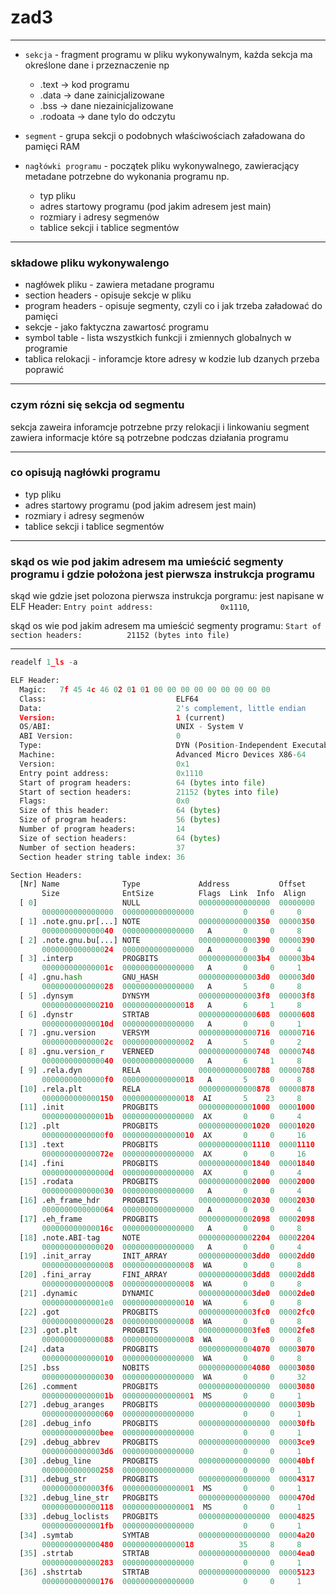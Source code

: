 # zad3

---

* `sekcja` - fragment programu w pliku wykonywalnym, każda sekcja ma określone dane i przeznaczenie np
    * .text -> kod programu 
    * .data -> dane zainicjalizowane
    * .bss -> dane niezainicjalizowane
    * .rodoata -> dane tylo do odczytu

* `segment` - grupa sekcji o podobnych właściwościach załadowana do pamięci RAM
* `nagłówki programu` - początek pliku wykonywalnego, zawieracjący metadane potrzebne do wykonania programu np.
    * typ pliku
    * adres startowy programu (pod jakim adresem jest main)
    * rozmiary i adresy segmenów
    * tablice sekcji i tablice segmentów 

---

### składowe pliku wykonywalengo

* nagłówek pliku - zawiera metadane programu
* section headers - opisuje sekcje w pliku
* program headers - opisuje segmenty, czyli co i jak trzeba załadować do pamięci
* sekcje - jako faktyczna zawartosć programu
* symbol table - lista wszystkich funkcji i zmiennych globalnych w programie
* tablica relokacji - inforamcje ktore adresy w kodzie lub dzanych przeba poprawić 

---

### czym rózni się sekcja od segmentu

sekcja zaweira inforamcje potrzebne przy relokacji i linkowaniu
segment zawiera informacje które są potrzebne podczas działania programu

---

### co opisują nagłówki programu

* typ pliku
* adres startowy programu (pod jakim adresem jest main)
* rozmiary i adresy segmenów
* tablice sekcji i tablice segmentów 


---

### skąd os wie pod jakim adresem ma umieścić segmenty programu i gdzie położona jest pierwsza instrukcja programu

skąd wie gdzie jset polozona pierwsza instrukcja porgramu: jest napisane w ELF Header: `Entry point address:               0x1110`, 

skąd os wie pod jakim adresem ma umieścić segmenty programu: `Start of section headers:          21152 (bytes into file)`


---



``` python
readelf 1_ls -a

ELF Header:
  Magic:   7f 45 4c 46 02 01 01 00 00 00 00 00 00 00 00 00 
  Class:                             ELF64
  Data:                              2's complement, little endian
  Version:                           1 (current)
  OS/ABI:                            UNIX - System V
  ABI Version:                       0
  Type:                              DYN (Position-Independent Executable file)
  Machine:                           Advanced Micro Devices X86-64
  Version:                           0x1
  Entry point address:               0x1110
  Start of program headers:          64 (bytes into file)
  Start of section headers:          21152 (bytes into file)
  Flags:                             0x0
  Size of this header:               64 (bytes)
  Size of program headers:           56 (bytes)
  Number of program headers:         14
  Size of section headers:           64 (bytes)
  Number of section headers:         37
  Section header string table index: 36

Section Headers:
  [Nr] Name              Type             Address           Offset
       Size              EntSize          Flags  Link  Info  Align
  [ 0]                   NULL             0000000000000000  00000000
       0000000000000000  0000000000000000           0     0     0
  [ 1] .note.gnu.pr[...] NOTE             0000000000000350  00000350
       0000000000000040  0000000000000000   A       0     0     8
  [ 2] .note.gnu.bu[...] NOTE             0000000000000390  00000390
       0000000000000024  0000000000000000   A       0     0     4
  [ 3] .interp           PROGBITS         00000000000003b4  000003b4
       000000000000001c  0000000000000000   A       0     0     1
  [ 4] .gnu.hash         GNU_HASH         00000000000003d0  000003d0
       0000000000000028  0000000000000000   A       5     0     8
  [ 5] .dynsym           DYNSYM           00000000000003f8  000003f8
       0000000000000210  0000000000000018   A       6     1     8
  [ 6] .dynstr           STRTAB           0000000000000608  00000608
       000000000000010d  0000000000000000   A       0     0     1
  [ 7] .gnu.version      VERSYM           0000000000000716  00000716
       000000000000002c  0000000000000002   A       5     0     2
  [ 8] .gnu.version_r    VERNEED          0000000000000748  00000748
       0000000000000040  0000000000000000   A       6     1     8
  [ 9] .rela.dyn         RELA             0000000000000788  00000788
       00000000000000f0  0000000000000018   A       5     0     8
  [10] .rela.plt         RELA             0000000000000878  00000878
       0000000000000150  0000000000000018  AI       5    23     8
  [11] .init             PROGBITS         0000000000001000  00001000
       000000000000001b  0000000000000000  AX       0     0     4
  [12] .plt              PROGBITS         0000000000001020  00001020
       00000000000000f0  0000000000000010  AX       0     0     16
  [13] .text             PROGBITS         0000000000001110  00001110
       000000000000072e  0000000000000000  AX       0     0     16
  [14] .fini             PROGBITS         0000000000001840  00001840
       000000000000000d  0000000000000000  AX       0     0     4
  [15] .rodata           PROGBITS         0000000000002000  00002000
       0000000000000030  0000000000000000   A       0     0     4
  [16] .eh_frame_hdr     PROGBITS         0000000000002030  00002030
       0000000000000064  0000000000000000   A       0     0     4
  [17] .eh_frame         PROGBITS         0000000000002098  00002098
       000000000000016c  0000000000000000   A       0     0     8
  [18] .note.ABI-tag     NOTE             0000000000002204  00002204
       0000000000000020  0000000000000000   A       0     0     4
  [19] .init_array       INIT_ARRAY       0000000000003dd0  00002dd0
       0000000000000008  0000000000000008  WA       0     0     8
  [20] .fini_array       FINI_ARRAY       0000000000003dd8  00002dd8
       0000000000000008  0000000000000008  WA       0     0     8
  [21] .dynamic          DYNAMIC          0000000000003de0  00002de0
       00000000000001e0  0000000000000010  WA       6     0     8
  [22] .got              PROGBITS         0000000000003fc0  00002fc0
       0000000000000028  0000000000000008  WA       0     0     8
  [23] .got.plt          PROGBITS         0000000000003fe8  00002fe8
       0000000000000088  0000000000000008  WA       0     0     8
  [24] .data             PROGBITS         0000000000004070  00003070
       0000000000000010  0000000000000000  WA       0     0     8
  [25] .bss              NOBITS           0000000000004080  00003080
       0000000000000030  0000000000000000  WA       0     0     32
  [26] .comment          PROGBITS         0000000000000000  00003080
       000000000000001b  0000000000000001  MS       0     0     1
  [27] .debug_aranges    PROGBITS         0000000000000000  0000309b
       0000000000000060  0000000000000000           0     0     1
  [28] .debug_info       PROGBITS         0000000000000000  000030fb
       0000000000000bee  0000000000000000           0     0     1
  [29] .debug_abbrev     PROGBITS         0000000000000000  00003ce9
       00000000000003d6  0000000000000000           0     0     1
  [30] .debug_line       PROGBITS         0000000000000000  000040bf
       0000000000000258  0000000000000000           0     0     1
  [31] .debug_str        PROGBITS         0000000000000000  00004317
       00000000000003f6  0000000000000001  MS       0     0     1
  [32] .debug_line_str   PROGBITS         0000000000000000  0000470d
       0000000000000118  0000000000000001  MS       0     0     1
  [33] .debug_loclists   PROGBITS         0000000000000000  00004825
       00000000000001fb  0000000000000000           0     0     1
  [34] .symtab           SYMTAB           0000000000000000  00004a20
       0000000000000480  0000000000000018          35     8     8
  [35] .strtab           STRTAB           0000000000000000  00004ea0
       0000000000000283  0000000000000000           0     0     1
  [36] .shstrtab         STRTAB           0000000000000000  00005123
       0000000000000176  0000000000000000           0     0     1
```